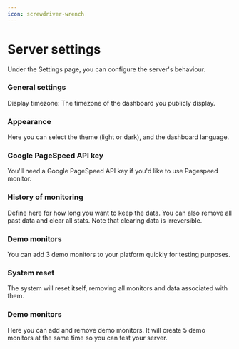 ```yaml
---
icon: screwdriver-wrench
---
```


# Server settings

Under the Settings page, you can configure the server's behaviour.

### General settings

Display timezone: The timezone of the dashboard you publicly display.

### Appearance

Here you can select the theme (light or dark), and the dashboard language.&#x20;

### Google PageSpeed API key

You'll need a Google PageSpeed API key if you'd like to use Pagespeed monitor.

### History of monitoring

Define here for how long you want to keep the data. You can also remove all past data and clear all stats. Note that clearing data is irreversible.

### Demo monitors

You can add 3 demo monitors to your platform quickly for testing purposes.

### System reset&#x20;

The system will reset itself, removing all monitors and data associated with them.

### Demo monitors

Here you can add and remove demo monitors. It will create 5 demo monitors at the same time so you can test your server.

